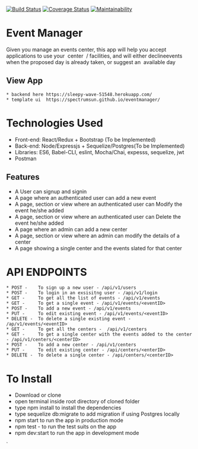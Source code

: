 [![Build Status](https://travis-ci.org/Spectrumsun/eventmanager.svg?branch=develop)](https://travis-ci.org/Spectrumsun/eventmanager)
[![Coverage Status](https://coveralls.io/repos/github/Spectrumsun/eventmanager/badge.svg?branch=develop)](https://coveralls.io/github/Spectrumsun/eventmanager?branch=develop)
[![Maintainability](https://api.codeclimate.com/v1/badges/f12b2146b1c46953b97a/maintainability)](https://codeclimate.com/github/Spectrumsun/eventmanager/maintainability)


# Event Manager
Given you manage​ ​an​ ​events​ ​center,​ ​this​ ​app​ ​will​ ​help​ ​you​ ​accept​ ​applications​ ​to​ ​use​ ​your​ ​
center  /​ ​facilities,​ ​and​ ​will​ ​either​ ​decline​ ​events​ ​when​ ​the​ ​proposed day is already taken,
or suggest an  available day 

## View App
    * backend here https://sleepy-wave-51548.herokuapp.com/
    * template ui  https://spectrumsun.github.io/eventmanager/


# Technologies Used
   * Front-end: React/Redux + Bootstrap (To be Implemented)
   * Back-end: Node/Expressjs + Sequelize/Postgres(To be Implemented)
   * Libraries: ES6, Babel-CLI, eslint, Mocha/Chai, expesss, sequelize, jwt
   * Postman

## Features
   * A User can signup and signin 
   * A page where an authenticated user can add a new event
   * A page, section or view where an authenticated user can Modify the event he/she added
   * A page, section or view where an authenticated user can Delete the event he/she added
   * A page where an admin can add a new center
   * A page, section or view where an admin can modify the details of a center
   * A page showing  a single center and the events slated for that center


 # API ENDPOINTS
    * POST -    To sign up a new user - /api/v1/users
    * POST -    To login in an exsisitng user - /api/v1/login
    * GET -     To get all the list of events - /api/v1/events
    * GET -     To get a single event - /api/v1/events/<eventID>
    * POST -    To add a new event - /api/v1/events
    * PUT -     To edit existing event - /api/v1/events/<eventID>
    * DELETE -  To delete a single existing event - /ap/v1/events/<eventID>
    * GET -     To get all the centers -  /api/v1/centers
    * GET -     To get a single center with the events added to the center - /api/v1/centers/<centerID>
    * POST -    To add a new center - /api/v1/centers
    * PUT -     To edit existing center - /api/centers/<enterID>
    * DELETE -  To delete a single center - /api/centers/<centerID>

  

# To Install
* Download or clone 
* open terminal inside root directory of cloned folder
* type npm install to install the dependencies
* type sequelize db:migrate to add migration if using Postgres locally 
* npm start to run the app in production mode
* npm test - to run the test suits on the app
* npm dev:start to run the app in development mode



`
